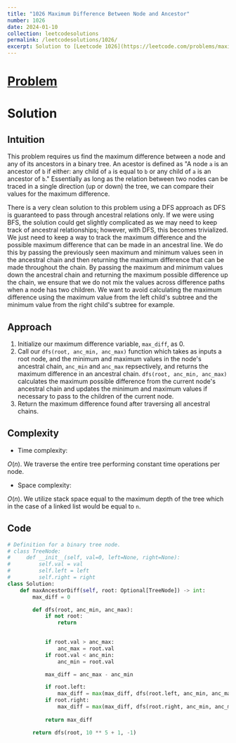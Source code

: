```yaml
---
title: "1026 Maximum Difference Between Node and Ancestor"
number: 1026
date: 2024-01-10
collection: leetcodesolutions
permalink: /leetcodesolutions/1026/
excerpt: Solution to [Leetcode 1026](https://leetcode.com/problems/maximum-difference-between-node-and-ancestor/description/)
---
```

# [Problem](https://leetcode.com/problems/maximum-difference-between-node-and-ancestor/description/)

# Solution

## Intuition
<!-- Describe your first thoughts on how to solve this problem. -->
This problem requires us find the maximum difference between a node and any of its ancestors in a binary tree. An acestor is defined as "A node `a` is an ancestor of `b` if either: any child of `a` is equal to `b` or any child of `a` is an ancestor of `b`." Essentially as long as the relation between two nodes can be traced in a single direction (up or down) the tree, we can compare their values for the maximum difference.

There is a very clean solution to this problem using a DFS approach as DFS is guaranteed to pass through ancestral relations only. If we were using BFS, the solution could get slightly complicated as we may need to keep track of ancestral relationships; however, with DFS, this becomes trivialized. We just need to keep a way to track the maximum difference and the possible maximum difference that can be made in an ancestral line. We do this by passing the previously seen maximum and minimum values seen in the ancestral chain and then returning the maximum difference that can be made throughout the chain. By passing the maximum and minimum values down the ancestral chain and returning the maximum possible difference up the chain, we ensure that we do not mix the values across difference paths when a node has two children. We want to avoid calculating the maximum difference using the maximum value from the left child's subtree and the minimum value from the right child's subtree for example. 

## Approach
<!-- Describe your approach to solving the problem. -->
1. Initialize our maximum difference variable, `max_diff`, as 0.
2. Call our `dfs(root, anc_min, anc_max)` function which takes as inputs a root node, and the minimum and maximum values in the node's ancestral chain, `anc_min` and `anc_max` repsectively, and returns the maximum difference in an ancestral chain. `dfs(root, anc_min, anc_max)` calculates the maximum possible difference from the current node's ancestral chain and updates the minimum and maximum values if necessary to pass to the children of the current node.
3. Return the maximum difference found after traversing all ancestral chains.

## Complexity
- Time complexity:
<!-- Add your time complexity here, e.g. $$O(n)$$ -->
$O(n)$. We traverse the entire tree performing constant time operations per node.
- Space complexity:
<!-- Add your space complexity here, e.g. $$O(n)$$ -->
$O(n)$. We utilize stack space equal to the maximum depth of the tree which in the case of a linked list would be equal to `n`.

## Code
```python
# Definition for a binary tree node.
# class TreeNode:
#     def __init__(self, val=0, left=None, right=None):
#         self.val = val
#         self.left = left
#         self.right = right
class Solution:
    def maxAncestorDiff(self, root: Optional[TreeNode]) -> int:
        max_diff = 0

        def dfs(root, anc_min, anc_max):
            if not root:
                return
            

            if root.val > anc_max:
                anc_max = root.val
            if root.val < anc_min:
                anc_min = root.val

            max_diff = anc_max - anc_min

            if root.left:
                max_diff = max(max_diff, dfs(root.left, anc_min, anc_max))
            if root.right:
                max_diff = max(max_diff, dfs(root.right, anc_min, anc_max))
            
            return max_diff

        return dfs(root, 10 ** 5 + 1, -1)

```